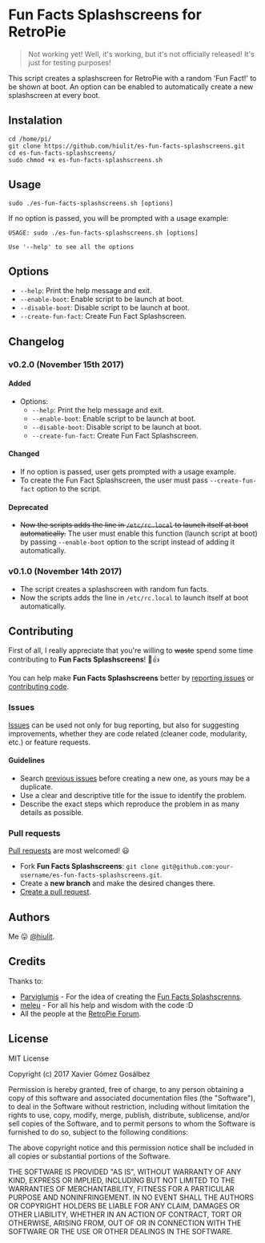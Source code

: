 # Fun Facts Splashscreens for RetroPie

> Not working yet! Well, it's working, but it's not officially released! It's just for testing purposes!

This script creates a splashscreen for RetroPie with a random 'Fun Fact!' to be shown at boot.
An option can be enabled to automatically create a new splashscreen at every boot.

## Instalation

```
cd /home/pi/
git clone https://github.com/hiulit/es-fun-facts-splashscreens.git
cd es-fun-facts-splashscreens/
sudo chmod +x es-fun-facts-splashscreens.sh
```

## Usage

```
sudo ./es-fun-facts-splashscreens.sh [options]
```

If no option is passed, you will be prompted with a usage example:

```
USAGE: sudo ./es-fun-facts-splashscreens.sh [options]

Use '--help' to see all the options
```

## Options

* `--help`: Print the help message and exit.
* `--enable-boot`: Enable script to be launch at boot.
* `--disable-boot`: Disable script to be launch at boot.
* `--create-fun-fact`: Create Fun Fact Splashscreen.

## Changelog

### v0.2.0 (November 15th 2017)

#### Added

* Options:
    * `--help`: Print the help message and exit.
    * `--enable-boot`: Enable script to be launch at boot.
    * `--disable-boot`: Disable script to be launch at boot.
    * `--create-fun-fact`: Create Fun Fact Splashscreen.

#### Changed

* If no option is passed, user gets prompted with a usage example.
* To create the Fun Fact Splashscreen, the user must pass `--create-fun-fact` option to the script.

#### Deprecated

* ~~Now the scripts adds the line in `/etc/rc.local` to launch itself at boot automatically.~~ The user must enable this function (launch script at boot) by passing `--enable-boot` option to the script instead of adding it automatically.

### v0.1.0 (November 14th 2017)

* The script creates a splashscreen with random fun facts.
* Now the scripts adds the line in `/etc/rc.local` to launch itself at boot automatically.

## Contributing

First of all, I really appreciate that you're willing to ~~waste~~ spend some time contributing to **Fun Facts Splashscreens**! 🎉👍

You can help make **Fun Facts Splashscreens** better by [reporting issues](#issues) or [contributing code](#pull-requests).

### Issues

[Issues](https://github.com/hiulit/es-fun-facts-splashscreens/issues) can be used not only for bug reporting, but also for suggesting improvements, whether they are code related (cleaner code, modularity, etc.) or feature requests.

#### Guidelines

* Search [previous issues](https://github.com/hiulit/es-fun-facts-splashscreens/issues?utf8=%E2%9C%93&q=is%3Aissue) before creating a new one, as yours may be a duplicate.
* Use a clear and descriptive title for the issue to identify the problem.
* Describe the exact steps which reproduce the problem in as many details as possible.

### Pull requests

[Pull requests](https://help.github.com/articles/creating-a-pull-request/) are most welcomed! 😃

* Fork **Fun Facts Splashscreens**: `git clone git@github.com:your-username/es-fun-facts-splashscreens.git`.
* Create a **new branch** and make the desired changes there.
* [Create a pull request](https://github.com/hiulit/es-fun-facts-splashscreens/pulls).

## Authors

Me 😛 [@hiulit](https://github.com/hiulit).

## Credits

Thanks to:

* [Parviglumis](https://retropie.org.uk/forum/user/parviglumis) - For the idea of creating the [Fun Facts Splashscrenns](https://retropie.org.uk/forum/topic/13630).
* [meleu](https://github.com/meleu/) - For all his help and wisdom with the code :D
* All the people at the [RetroPie Forum](https://retropie.org.uk/forum/).

## License

MIT License

Copyright (c) 2017 Xavier Gómez Gosálbez

Permission is hereby granted, free of charge, to any person obtaining a copy
of this software and associated documentation files (the "Software"), to deal
in the Software without restriction, including without limitation the rights
to use, copy, modify, merge, publish, distribute, sublicense, and/or sell
copies of the Software, and to permit persons to whom the Software is
furnished to do so, subject to the following conditions:

The above copyright notice and this permission notice shall be included in all
copies or substantial portions of the Software.

THE SOFTWARE IS PROVIDED "AS IS", WITHOUT WARRANTY OF ANY KIND, EXPRESS OR
IMPLIED, INCLUDING BUT NOT LIMITED TO THE WARRANTIES OF MERCHANTABILITY,
FITNESS FOR A PARTICULAR PURPOSE AND NONINFRINGEMENT. IN NO EVENT SHALL THE
AUTHORS OR COPYRIGHT HOLDERS BE LIABLE FOR ANY CLAIM, DAMAGES OR OTHER
LIABILITY, WHETHER IN AN ACTION OF CONTRACT, TORT OR OTHERWISE, ARISING FROM,
OUT OF OR IN CONNECTION WITH THE SOFTWARE OR THE USE OR OTHER DEALINGS IN THE
SOFTWARE.
